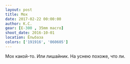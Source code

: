 ```yaml
---
layout: post
title: Мох
date: 2017-02-22 00:00:00
author: К.С.
gear: [E-300 , 35mm macro]
shoot_date: 2016-10-01
location: Ёльбаза
colors: ['191916', '060605']
---
```


Мох какой-то. Или лишайник. На уснею похоже, что ли.

